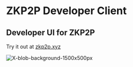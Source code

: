 # ZKP2P Developer Client

## Developer UI for ZKP2P

Try it out at [zkp2p.xyz](https://zkp2p.xyz/)

![X-blob-background-1500x500px](https://github.com/zkp2p/zk-p2p/assets/6797244/65e8ae36-eb8b-4b53-85e9-fa0801bafcf0)
